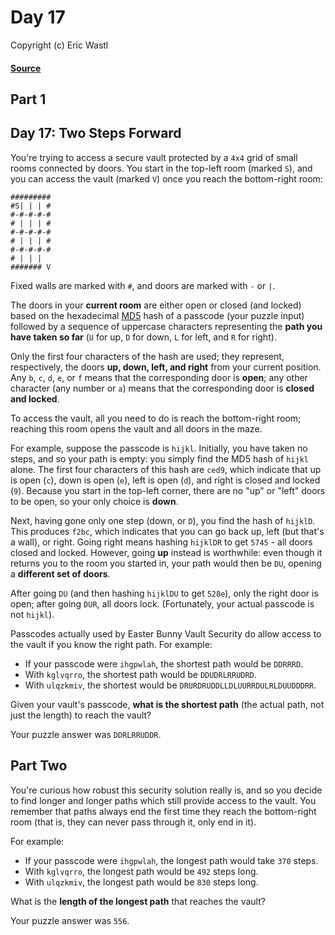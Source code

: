 # Day 17
Copyright (c) Eric Wastl
#### [Source](https://adventofcode.com/2016/day/17)

## Part 1
## Day 17: Two Steps Forward

You're trying to access a secure vault protected by a `4x4` grid of small rooms connected by doors. You start in the top-left room (marked `S`), and you can access the vault (marked `V`) once you reach the bottom-right room:

```
#########
#S| | | #
#-#-#-#-#
# | | | #
#-#-#-#-#
# | | | #
#-#-#-#-#
# | | |  
####### V
```
Fixed walls are marked with `#`, and doors are marked with `-` or `|`.

The doors in your **current room** are either open or closed (and locked) based on the hexadecimal [MD5](https://en.wikipedia.org/wiki/MD5) hash of a passcode (your puzzle input) followed by a sequence of uppercase characters representing the **path you have taken so far** (`U` for up, `D` for down, `L` for left, and `R` for right).

Only the first four characters of the hash are used; they represent, respectively, the doors **up, down, left, and right** from your current position. Any `b`, `c`, `d`, `e`, or `f` means that the corresponding door is **open**; any other character (any number or `a`) means that the corresponding door is **closed and locked**.

To access the vault, all you need to do is reach the bottom-right room; reaching this room opens the vault and all doors in the maze.

For example, suppose the passcode is `hijkl`. Initially, you have taken no steps, and so your path is empty: you simply find the MD5 hash of `hijkl` alone. The first four characters of this hash are `ced9`, which indicate that up is open (`c`), down is open (`e`), left is open (`d`), and right is closed and locked (`9`). Because you start in the top-left corner, there are no "up" or "left" doors to be open, so your only choice is **down**.

Next, having gone only one step (down, or `D`), you find the hash of `hijklD`. This produces `f2bc`, which indicates that you can go back up, left (but that's a wall), or right. Going right means hashing `hijklDR` to get `5745` - all doors closed and locked. However, going **up** instead is worthwhile: even though it returns you to the room you started in, your path would then be `DU`, opening a **different set of doors**.

After going `DU` (and then hashing `hijklDU` to get `528e`), only the right door is open; after going `DUR`, all doors lock. (Fortunately, your actual passcode is not `hijkl`).

Passcodes actually used by Easter Bunny Vault Security do allow access to the vault if you know the right path. For example:

* If your passcode were `ihgpwlah`, the shortest path would be `DDRRRD`.
* With `kglvqrro`, the shortest path would be `DDUDRLRRUDRD`.
* With `ulqzkmiv`, the shortest would be `DRURDRUDDLLDLUURRDULRLDUUDDDRR`.

Given your vault's passcode, **what is the shortest path** (the actual path, not just the length) to reach the vault?

Your puzzle answer was `DDRLRRUDDR`.

## Part Two

You're curious how robust this security solution really is, and so you decide to find longer and longer paths which still provide access to the vault. You remember that paths always end the first time they reach the bottom-right room (that is, they can never pass through it, only end in it).

For example:

* If your passcode were `ihgpwlah`, the longest path would take `370` steps.
* With `kglvqrro`, the longest path would be `492` steps long.
* With `ulqzkmiv`, the longest path would be `830` steps long.

What is the **length of the longest path** that reaches the vault?

Your puzzle answer was `556`.

